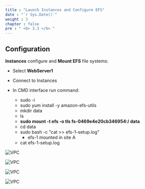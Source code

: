 ```yaml
---
title : "Launch Instances and Configure EFS"
date : "`r Sys.Date()`"
weight : 3
chapter : false
pre : " <b> 3.3 </b> "
---
```


## Configuration

**Instances** configure and **Mount EFS** file systems:

   - Select **WebServer1**
   - Connect to Instances
   - In CMD interface run command:
     
     - sudo -i	
     - sudo yum install -y amazon-efs-utils	
     - mkdir data	
     - ls	
     - **sudo mount -t efs -o tls fs-0469e4e20cb346954:/ data**
     - cd data	
     - sudo bash -c "cat >> efs-1-setup.log"	
	   - efs-1 mounted in site A
     - cat efs-1-setup.log	

 ![VPC](/images/3-configureefs/331.png?featherlight=false&width=90pc) 

 ![VPC](/images/3-configureefs/332.png?featherlight=false&width=90pc) 

 ![VPC](/images/3-configureefs/333.png?featherlight=false&width=90pc) 
 
 ![VPC](/images/3-configureefs/334.png?featherlight=false&width=90pc) 


